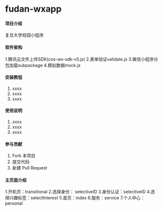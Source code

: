# fudan-wxapp

#### 项目介绍
复旦大学校园小程序

#### 软件架构
1.腾讯云文件上传SDK(cos-wx-sdk-v5.js)
2.表单验证validate.js
3.微信小程序分包加载subpackage
4.模拟数据mock.js


#### 安装教程

1. xxxx
2. xxxx
3. xxxx

#### 使用说明

1. xxxx
2. xxxx
3. xxxx

#### 参与贡献

1. Fork 本项目
2. 提交代码
3. 新建 Pull Request

#### 主页面介绍

1.开机页：transitional
2.选择身份： selectiveID
3.身份认证：selectiveID
4.选择兴趣标签：selectInterest
5.首页：index
6.服务：service
7.个人中心：personal
